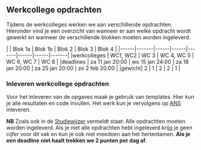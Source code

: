 ## Werkcollege opdrachten 
Tijdens de werkcolleges werken we aan verschillende opdrachten. Hieronder vind je een overzicht van wanneer er aan welke opdracht wordt gewerkt en wanneer de verschillende blokken moeten worden ingeleverd.



|  | Blok 1a | Blok 1b | Blok 2 | Blok 3 | Blok 4 |
|------|-------|------|------|-------|------|------|-------|
|werkcolleges | WC1, WC2 | WC 3 | WC 4, WC 5 | WC 6, WC 7 | WC 8 |
|deadlines | za 11 jan 20:00 | wo 15 jan 24:00 | za 18 jan 20:00 | za 25 jan 20:00 | zo 2 feb 20:00 |
|gewicht| 2 | 1 | 2 | 2 | 1 |


### Inleveren werkcollege opdrachten
Voor het inleveren van de opgaves maak je gebruik van templates. Hier kun je alle resultaten en code invullen. Het werk kun je vervolgens op [ANS](https://secure.ans-delft.nl/users/sign_in) inleveren. 

**NB** Zoals ook in de [Studiewijzer](/syllabus) vermeldt staat: Alle opdrachten moeten worden ingeleverd. Als je niet alle opdrachten hebt ingeleverd krijg je geen cijfer voor dit vak en kun je ook niet meedoen aan het hertentamen. **Als je een deadline niet haalt trekken we 2 punten per dag af**.